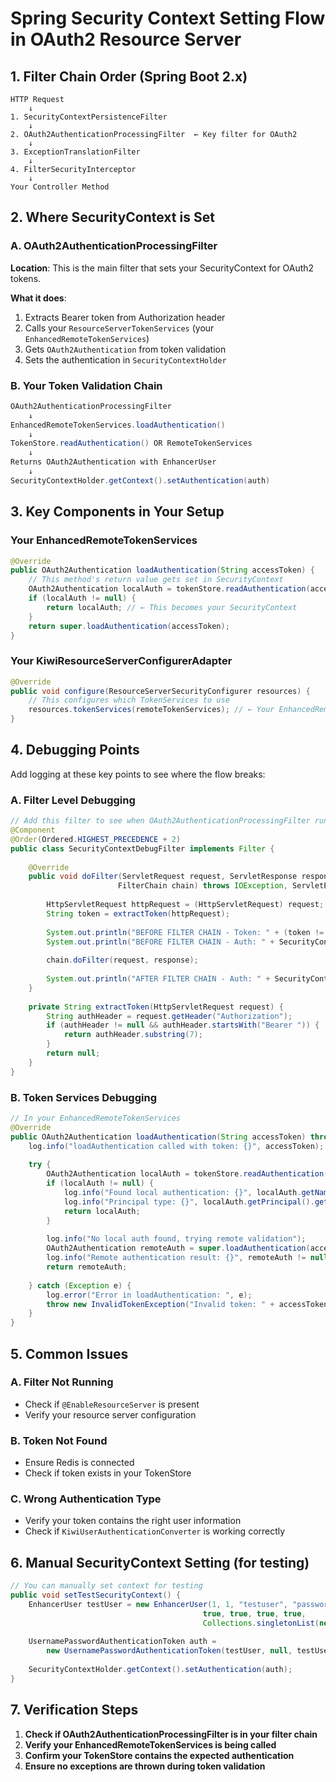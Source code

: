 # Spring Security Context Setting Flow in OAuth2 Resource Server

## 1. Filter Chain Order (Spring Boot 2.x)

```
HTTP Request
    ↓
1. SecurityContextPersistenceFilter
    ↓
2. OAuth2AuthenticationProcessingFilter  ← Key filter for OAuth2
    ↓
3. ExceptionTranslationFilter
    ↓
4. FilterSecurityInterceptor
    ↓
Your Controller Method
```

## 2. Where SecurityContext is Set

### A. OAuth2AuthenticationProcessingFilter
**Location**: This is the main filter that sets your SecurityContext for OAuth2 tokens.

**What it does**:
1. Extracts Bearer token from Authorization header
2. Calls your `ResourceServerTokenServices` (your `EnhancedRemoteTokenServices`)
3. Gets `OAuth2Authentication` from token validation
4. Sets the authentication in `SecurityContextHolder`

### B. Your Token Validation Chain

```java
OAuth2AuthenticationProcessingFilter
    ↓
EnhancedRemoteTokenServices.loadAuthentication()
    ↓
TokenStore.readAuthentication() OR RemoteTokenServices
    ↓
Returns OAuth2Authentication with EnhancerUser
    ↓
SecurityContextHolder.getContext().setAuthentication(auth)
```

## 3. Key Components in Your Setup

### Your EnhancedRemoteTokenServices
```java
@Override
public OAuth2Authentication loadAuthentication(String accessToken) {
    // This method's return value gets set in SecurityContext
    OAuth2Authentication localAuth = tokenStore.readAuthentication(accessToken);
    if (localAuth != null) {
        return localAuth; // ← This becomes your SecurityContext
    }
    return super.loadAuthentication(accessToken);
}
```

### Your KiwiResourceServerConfigurerAdapter
```java
@Override
public void configure(ResourceServerSecurityConfigurer resources) {
    // This configures which TokenServices to use
    resources.tokenServices(remoteTokenServices); // ← Your EnhancedRemoteTokenServices
}
```

## 4. Debugging Points

Add logging at these key points to see where the flow breaks:

### A. Filter Level Debugging
```java
// Add this filter to see when OAuth2AuthenticationProcessingFilter runs
@Component
@Order(Ordered.HIGHEST_PRECEDENCE + 2)
public class SecurityContextDebugFilter implements Filter {
    
    @Override
    public void doFilter(ServletRequest request, ServletResponse response, 
                        FilterChain chain) throws IOException, ServletException {
        
        HttpServletRequest httpRequest = (HttpServletRequest) request;
        String token = extractToken(httpRequest);
        
        System.out.println("BEFORE FILTER CHAIN - Token: " + (token != null ? "present" : "absent"));
        System.out.println("BEFORE FILTER CHAIN - Auth: " + SecurityContextHolder.getContext().getAuthentication());
        
        chain.doFilter(request, response);
        
        System.out.println("AFTER FILTER CHAIN - Auth: " + SecurityContextHolder.getContext().getAuthentication());
    }
    
    private String extractToken(HttpServletRequest request) {
        String authHeader = request.getHeader("Authorization");
        if (authHeader != null && authHeader.startsWith("Bearer ")) {
            return authHeader.substring(7);
        }
        return null;
    }
}
```

### B. Token Services Debugging
```java
// In your EnhancedRemoteTokenServices
@Override
public OAuth2Authentication loadAuthentication(String accessToken) throws InvalidTokenException {
    log.info("loadAuthentication called with token: {}", accessToken);
    
    try {
        OAuth2Authentication localAuth = tokenStore.readAuthentication(accessToken);
        if (localAuth != null) {
            log.info("Found local authentication: {}", localAuth.getName());
            log.info("Principal type: {}", localAuth.getPrincipal().getClass().getName());
            return localAuth;
        }
        
        log.info("No local auth found, trying remote validation");
        OAuth2Authentication remoteAuth = super.loadAuthentication(accessToken);
        log.info("Remote authentication result: {}", remoteAuth != null ? remoteAuth.getName() : "null");
        return remoteAuth;
        
    } catch (Exception e) {
        log.error("Error in loadAuthentication: ", e);
        throw new InvalidTokenException("Invalid token: " + accessToken);
    }
}
```

## 5. Common Issues

### A. Filter Not Running
- Check if `@EnableResourceServer` is present
- Verify your resource server configuration

### B. Token Not Found
- Ensure Redis is connected
- Check if token exists in your TokenStore

### C. Wrong Authentication Type
- Verify your token contains the right user information
- Check if `KiwiUserAuthenticationConverter` is working correctly

## 6. Manual SecurityContext Setting (for testing)

```java
// You can manually set context for testing
public void setTestSecurityContext() {
    EnhancerUser testUser = new EnhancerUser(1, 1, "testuser", "password", 
                                           true, true, true, true, 
                                           Collections.singletonList(new SimpleGrantedAuthority("ROLE_USER")));
    
    UsernamePasswordAuthenticationToken auth = 
        new UsernamePasswordAuthenticationToken(testUser, null, testUser.getAuthorities());
    
    SecurityContextHolder.getContext().setAuthentication(auth);
}
```

## 7. Verification Steps

1. **Check if OAuth2AuthenticationProcessingFilter is in your filter chain**
2. **Verify your EnhancedRemoteTokenServices is being called**
3. **Confirm your TokenStore contains the expected authentication**
4. **Ensure no exceptions are thrown during token validation**